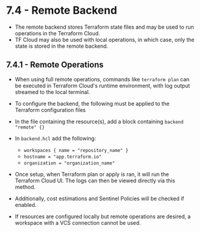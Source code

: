# 7.4 - Remote Backend

- The remote backend stores Terraform state files and may be used to run operations in the Terraform Cloud.
- TF Cloud may also be used with local operations, in which case, only the state is stored in the remote backend.

## 7.4.1 - Remote Operations

- When using full remote operations, commands like `terraform plan` can be executed in Terraform Cloud's runtime environment, with log output streamed to the local terminal.
- To configure the backend, the following must be applied to the Terraform configuration files

- In the file containing the resource(s), add a block containing `backend "remote" {}`
- In `backend.hcl` add the following:
  - `workspaces { name = "repository_name" }`
  - `hostname = "app.terraform.io"`
  - `organization = "organization_name"`

- Once setup, when Terraform plan or apply is ran, it will run the Terraform Cloud UI. The logs can then be viewed directly via this method.
- Additionally, cost estimations and Sentinel Policies will be checked if enabled.
- If resources are configured locally but remote operations are desired, a workspace with a VCS connection cannot be used.

